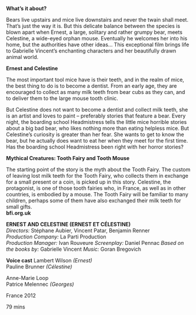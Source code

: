 **What’s it about?**

Bears live upstairs and mice live downstairs and never the twain shall meet. That’s just the way it is. But this delicate balance between the species is blown apart when Ernest, a large, solitary and rather grumpy bear, meets Celestine, a wide-eyed orphan mouse. Eventually he welcomes her into his home, but the authorities have other ideas... This exceptional film brings life to Gabrielle Vincent’s enchanting characters and her beautifully drawn animal world.<br>

**Ernest and Celestine**

The most important tool mice have is their teeth, and in the realm of mice, the best thing to do is to become a dentist. From an early age, they are encouraged to collect as many milk teeth from bear cubs as they can, and to deliver them to the large mouse tooth clinic.

But Celestine does not want to become a dentist and collect milk teeth, she is an artist and loves to paint – preferably stories that feature a bear. Every night, the boarding school Headmistress tells the little mice horrible stories about a big bad bear, who likes nothing more than eating helpless mice. But Celestine’s curiosity is greater than her fear. She wants to get to know the bear, but he actually does want to eat her when they meet for the first time. Has the boarding school Headmistress been right with her horror stories?<br>

**Mythical Creatures: Tooth Fairy and Tooth Mouse**

The starting point of the story is the myth about the Tooth Fairy. The custom of leaving lost milk teeth for the Tooth Fairy, who collects them in exchange for a small present or a coin, is picked up in this story. Celestine, the protagonist, is one of those tooth fairies who, in France, as well as in other countries, is embodied by a mouse. The Tooth Fairy will be familiar to many children, perhaps some of them have also exchanged their milk teeth for small gifts.<br>
**bfi.org.uk**<br>


**ERNEST AND CELESTINE (ERNEST ET CÉLESTINE)**<br>
_Directors:_ Stéphane Aubier, Vincent Patar, Benjamin Renner<br>
_Production Company:_ La Parti Production<br>
_Production Manager:_ Ivan Rouveure
_Screenplay:_ Daniel Pennac
_Based on the books by:_ Gabrielle Vincent
_Music:_ Goran Bregovich

**Voice cast**
Lambert Wilson _(Ernest)_  
Pauline Brunner _(Célestine)_

Anne-Marie Loop  
Patrice Melennec _(Georges)_

France 2012

79 mins
<!--stackedit_data:
eyJoaXN0b3J5IjpbODE3ODM5MzI4LDE3MDA1MDA2NTgsMjA3Nj
IzODgzMCwtMTg0MjQ5Mjk0OF19
-->
